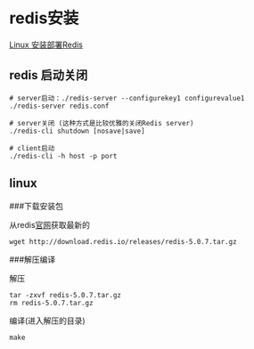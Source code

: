 # redis安装

[Linux 安装部署Redis](https://www.jianshu.com/p/67c672a53b2d)



## redis 启动关闭

```shell
# server启动：./redis-server --configurekey1 configurevalue1
./redis-server redis.conf
       
# server关闭 (这种方式是比较优雅的关闭Redis server)
./redis-cli shutdown [nosave|save]

# client启动
./redis-cli -h host -p port
```



## linux 

###下载安装包

从redis[官网](https://redis.io/download)获取最新的

```shell
wget http://download.redis.io/releases/redis-5.0.7.tar.gz
```



###解压编译

解压

```shell
tar -zxvf redis-5.0.7.tar.gz
rm redis-5.0.7.tar.gz
```

编译(进入解压的目录)

```shell
make
```

